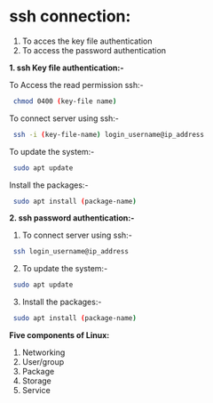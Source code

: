# ssh connection:
1. To acces the key file  authentication
2. To access the password authentication


**1. ssh Key file authentication:-**

 To Access the read permission ssh:-
```bash
 chmod 0400 (key-file name)
```

 To connect server using ssh:-
```bash
 ssh -i (key-file-name) login_username@ip_address
```

 To update the system:- 
```bash
 sudo apt update
```
 Install the packages:- 
```bash
 sudo apt install (package-name)
```
**2. ssh password authentication:-**

1. To connect server using ssh:-
```bash
 ssh login_username@ip_address
```
2. To update the system:-
```bash
 sudo apt update
```
3. Install the packages:- 
```bash
 sudo apt install (package-name)
```
**Five components of Linux:**
1. Networking
2. User/group 
3. Package
4. Storage
5. Service
